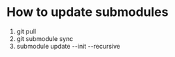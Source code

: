 # How to update submodules

1. git pull
2. git submodule sync
3. submodule update --init --recursive
